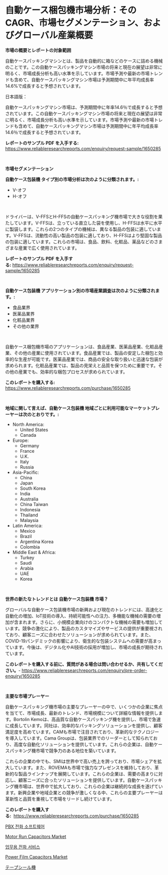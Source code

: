 <p><h1>自動ケース梱包機市場分析：そのCAGR、市場セグメンテーション、およびグローバル産業概要</h1></p><p><strong>市場の概要とレポートの対象範囲</strong></p>
<p><p>自動ケースパッキングマシンとは、製品を自動的に箱などのケースに詰める機械のことです。この自動ケースパッキングマシン市場の将来と現在の展望は非常に明るく、市場成長分析も高い水準を示しています。市場予測や最新の市場トレンドも含めて、自動ケースパッキングマシン市場は予測期間中に年平均成長率14.6%で成長すると予想されています。</p><p>日本語版：</p><p>自動ケースパッキングマシン市場は、予測期間中に年率14.6％で成長すると予想されています。この自動ケースパッキングマシン市場の将来と現在の展望は非常に明るく、市場成長分析も高い水準を示しています。市場予測や最新の市場トレンドも含めて、自動ケースパッキングマシン市場は予測期間中に年平均成長率14.6％で成長すると予想されています。</p></p>
<p><strong>レポートのサンプル PDF を入手する:</strong> <a href="https://www.reliableresearchreports.com/enquiry/request-sample/1650285">https://www.reliableresearchreports.com/enquiry/request-sample/1650285</a></p>
<p>&nbsp;</p>
<p><strong>市場セグメンテーション</strong></p>
<p><strong>自動ケース包装機 タイプ別の市場分析は次のように分類されます。:</strong></p>
<p><ul><li>V-オフ</li><li>H-オフ</li></ul></p>
<p>&nbsp;</p>
<p><p>ドライバーは、V-FFSとH-FFSの自動ケースパッキング機市場で大きな役割を果たしています。V-FFSは、立っている直立した袋を使用し、H-FFSは水平に水平に製袋します。これらの2つのタイプの機械は、異なる製品の包装に適しています。V-FFSは、流動性の高い製品の包装に適しており、H-FFSはより堅固な製品の包装に適しています。これらの市場は、食品、飲料、化粧品、薬品などのさまざまな産業で広く使用されています。</p></p>
<p><strong>レポートのサンプル PDF を入手する:</strong>&nbsp;<a href="https://www.reliableresearchreports.com/enquiry/request-sample/1650285">https://www.reliableresearchreports.com/enquiry/request-sample/1650285</a></p>
<p>&nbsp;</p>
<p><strong> 自動ケース包装機 アプリケーション別の市場産業調査は次のように分類されます。:</strong></p>
<p><ul><li>食品業界</li><li>医薬品業界</li><li>化粧品業界</li><li>その他の業界</li></ul></p>
<p>&nbsp;</p>
<p><p>自動ケース梱包機市場のアプリケーションは、食品産業、医薬品産業、化粧品産業、その他の産業に使用されています。食品産業では、製品の安定した梱包と効率的な生産が可能です。医薬品産業では、商品の安全な取り扱いと迅速な包装が求められます。化粧品産業では、製品の見栄えと品質を保つために重要です。その他の産業でも、効率的な梱包プロセスが求められています。</p></p>
<p><strong>このレポートを購入する:</strong>&nbsp; <a href="https://www.reliableresearchreports.com/purchase/1650285">https://www.reliableresearchreports.com/purchase/1650285</a></p>
<p>&nbsp;</p>
<p><strong>地域に関して言えば、自動ケース包装機 地域ごとに利用可能なマーケットプレーヤーは次のとおりです。:</strong></p>
<p><ul>
    <li>
        North America:
        <ul>
            <li>United States</li>
            <li>Canada</li>
        </ul>
    </li>
    <li>
        Europe:
        <ul>
            <li>Germany</li>
            <li>France</li>
            <li>U.K.</li>
            <li>Italy</li>
            <li>Russia</li>
        </ul>
    </li>
    <li>
        Asia-Pacific:
        <ul>
            <li>China</li>
            <li>Japan</li>
            <li>South Korea</li>
            <li>India</li>
            <li>Australia</li>
            <li>China Taiwan</li>
            <li>Indonesia</li>
            <li>Thailand</li>
            <li>Malaysia</li>
        </ul>
    </li>
    <li>
        Latin America:
        <ul>
            <li>Mexico</li>
            <li>Brazil</li>
            <li>Argentina Korea</li>
            <li>Colombia</li>
        </ul>
    </li>
    <li>
        Middle East & Africa:
        <ul>
            <li>Turkey</li>
            <li>Saudi</li>
            <li>Arabia</li>
            <li>UAE</li>
            <li>Korea</li>
        </ul>
    </li>
    </ul></p>
<p>&nbsp;</p>
<p><strong>世界の新たなトレンドとは 自動ケース包装機 市場？</strong></p>
<p><p>グローバルな自動ケース包装機市場の新興および現在のトレンドには、高速化と自動化の増加、IoT技術の導入、持続可能性への注力、多機能な機械の需要の増加が含まれます。さらに、小規模企業向けのコンパクトな機械の需要も増加しています。競争の激化により、製品のカスタマイズやサービスの提供が重要視されており、顧客ニーズに合わせたソリューションが求められています。また、COVID-19パンデミックの影響により、衛生的な包装システムへの需要が高まっています。今後は、デジタル化やAI技術の採用が増加し、市場の成長が期待されています。</p></p>
<p><strong>このレポートを購入する前に、質問がある場合は問い合わせるか、共有してください。</strong>- <a href="https://www.reliableresearchreports.com/enquiry/pre-order-enquiry/1650285">https://www.reliableresearchreports.com/enquiry/pre-order-enquiry/1650285</a></p>
<p>&nbsp;</p>
<p><strong>主要な市場プレーヤー</strong></p>
<p><p>自動ケースパッキング機市場の主要なプレーヤーの中で、いくつかの企業に焦点を当てて、市場成長、最新のトレンド、市場規模について詳細な情報を提供します。Bortolin Kemoは、高品質な自動ケースパッキング機を提供し、市場で急速に成長しています。同社は、効率的なパッキングソリューションを提供し、顧客満足度を高めています。CAMも市場で注目されており、革新的なテクノロジーを導入しています。Cama Groupは、包装業界でのリーダーとして知られており、高度な自動化ソリューションを提供しています。これらの企業は、自動ケースパッキング機市場で競争力のある地位を築いています。</p><p>これらの企業の中でも、SMIは世界中で高い売上を誇っており、市場シェアを拡大しています。また、ROVEMAも市場で強力なプレゼンスを維持しており、革新的な製品ラインナップを展開しています。これらの企業は、需要の高まりに対応し、顧客ニーズに合ったソリューションを提供しています。自動ケースパッキング機市場は、世界中で拡大しており、これらの企業は継続的な成長を遂げています。新興企業や地域企業との競争が激しくなる中、これらの主要プレーヤーは革新性と品質を重視して市場をリードし続けています。</p></p>
<p><strong>このレポートを購入する:</strong>&nbsp;&nbsp;<a href="https://www.reliableresearchreports.com/purchase/1650285">https://www.reliableresearchreports.com/purchase/1650285</a></p>
<p><p><a href="https://github.com/JeromeRtyau89966/Market-Research-Report-List-1/blob/main/29373599402.md">PBX 전화 소프트웨어</a></p><p><a href="https://github.com/nicoletavirag/Market-Research-Report-List-2/blob/main/motor-run-capacitors-market.md">Motor Run Capacitors Market</a></p><p><a href="https://github.com/TimmyMann6767/Market-Research-Report-List-1/blob/main/34233839401.md">업무용 전화 서비스</a></p><p><a href="https://github.com/mauripalmi/Market-Research-Report-List-2/blob/main/power-film-capacitors-market.md">Power Film Capacitors Market</a></p><p><a href="https://github.com/AriMuller2009/Market-Research-Report-List-1/blob/main/12318139991.md">テープシール機</a></p></p>